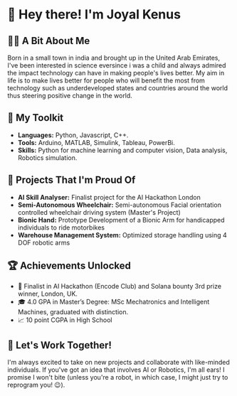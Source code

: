 # 👋 Hey there! I'm Joyal Kenus

## 🙋‍♂️ A Bit About Me
Born in a small town in india and brought up in the United Arab Emirates, I've been interested in science eversince i was a child and always admired the impact technology can have in making people's lives better. 
My aim in life is to make lives better for people who will benefit the most from technology such as underdeveloped states and countries around the world thus steering positive change in the world.

## 🧰 My Toolkit
- **Languages:** Python, Javascript, C++.
- **Tools:** Arduino, MATLAB, Simulink, Tableau, PowerBi.
- **Skills:** Python for machine learning and computer vision, Data analysis, Robotics simulation.

## 🚀 Projects That I'm Proud Of
- **AI Skill Analyser:** Finalist project for the AI Hackathon London
- **Semi-Autonomous Wheelchair:** Semi-autonomous Facial orientation controlled wheelchair driving system (Master's Project)
- **Bionic Hand:** Prototype Development of a Bionic Arm for handicapped individuals to ride motorbikes
- **Warehouse Management System:** Optimized storage handling using 4 DOF robotic arms

## 🏆 Achievements Unlocked
- 🥉  Finalist in AI Hackathon (Encode Club) and Solana bounty 3rd prize winner, London, UK.
- 🎓 4.0 GPA in Master’s Degree: MSc Mechatronics and Intelligent Machines, graduated with distinction.
- 📈 10 point CGPA in High School

## 🤝 Let's Work Together!
I'm always excited to take on new projects and collaborate with like-minded individuals. If you've got an idea that involves AI or Robotics, I'm all ears!
I promise I won't bite (unless you're a robot, in which case, I might just try to reprogram you! 😉).
